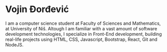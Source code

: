 # Vojin Đorđević

I am a computer science student at Faculty of Sciences and Mathematics, at University of Niš. Altough I am familiar with a vast amount of software development technologies, I specialize in Front-End development, building real-life projects using HTML, CSS, Javascript, Bootstrap, React, Git and NodeJS.
